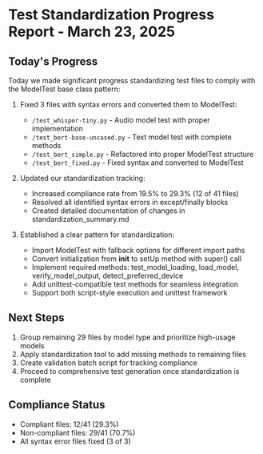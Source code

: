 # Test Standardization Progress Report - March 23, 2025

## Today's Progress

Today we made significant progress standardizing test files to comply with the ModelTest base class pattern:

1. Fixed 3 files with syntax errors and converted them to ModelTest:
   - `/test_whisper-tiny.py` - Audio model test with proper implementation
   - `/test_bert-base-uncased.py` - Text model test with complete methods
   - `/test_bert_simple.py` - Refactored into proper ModelTest structure
   - `/test_bert_fixed.py` - Fixed syntax and converted to ModelTest

2. Updated our standardization tracking:
   - Increased compliance rate from 19.5% to 29.3% (12 of 41 files)
   - Resolved all identified syntax errors in except/finally blocks
   - Created detailed documentation of changes in standardization_summary.md

3. Established a clear pattern for standardization:
   - Import ModelTest with fallback options for different import paths
   - Convert initialization from __init__ to setUp method with super() call
   - Implement required methods: test_model_loading, load_model, verify_model_output, detect_preferred_device
   - Add unittest-compatible test methods for seamless integration
   - Support both script-style execution and unittest framework

## Next Steps

1. Group remaining 29 files by model type and prioritize high-usage models
2. Apply standardization tool to add missing methods to remaining files
3. Create validation batch script for tracking compliance
4. Proceed to comprehensive test generation once standardization is complete

## Compliance Status

- Compliant files: 12/41 (29.3%)
- Non-compliant files: 29/41 (70.7%)
- All syntax error files fixed (3 of 3)
